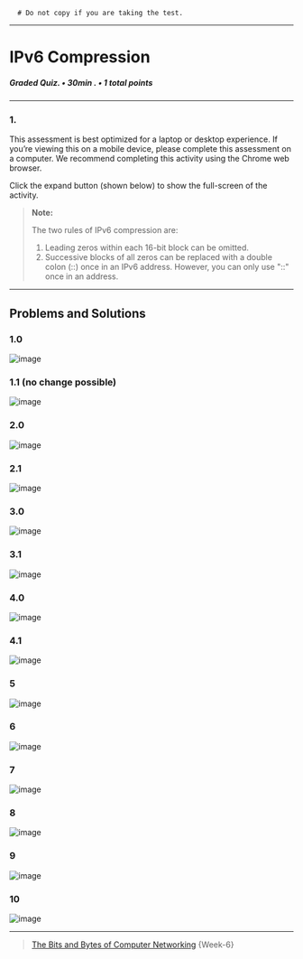 ``` 
  # Do not copy if you are taking the test.
``` 
--- 
 
# IPv6 Compression      
##### Graded Quiz. • 30min . • 1 total points 
----- 

### 1. 
This assessment is best optimized for a laptop or desktop experience. If you’re viewing this on a mobile device, please complete this assessment on a computer. We recommend completing this activity using the Chrome web browser.

Click the expand button (shown below) to show the full-screen of the activity.  

> **Note:**    
> 
> The two rules of IPv6 compression are:
>   1. Leading zeros within each 16-bit block can be omitted.
>   2. Successive blocks of all zeros can be replaced with a double colon (::) once in an IPv6 address. However, you can only use "::" once in an address. 
>   

------------------ 
## Problems and Solutions 


### 1.0 
![image](https://github.com/repans/Google-IT-Support-Professional-Certificate/assets/89868933/c099bdc1-6aa8-4630-9b63-98ca95b7a791)

### 1.1 (no change possible) 
![image](https://github.com/repans/Google-IT-Support-Professional-Certificate/assets/89868933/23636e0e-9bae-4768-8bd2-14ef5046b8f7)

### 2.0 
![image](https://github.com/repans/Google-IT-Support-Professional-Certificate/assets/89868933/61d39a77-9590-43f9-91b8-f637e416ddf0)

### 2.1 
![image](https://github.com/repans/Google-IT-Support-Professional-Certificate/assets/89868933/c134ab1e-e3e8-4a35-b977-2979ed5fffb7)

### 3.0 
![image](https://github.com/repans/Google-IT-Support-Professional-Certificate/assets/89868933/c55c37f0-8a69-4644-b3e2-dd5d924d16f8)

### 3.1 
![image](https://github.com/repans/Google-IT-Support-Professional-Certificate/assets/89868933/6f2f28b7-dd18-417d-8468-6216d87654ef)

### 4.0 
![image](https://github.com/repans/Google-IT-Support-Professional-Certificate/assets/89868933/9c7f282e-911f-4565-ae0b-df5ae281f8da)

### 4.1 
![image](https://github.com/repans/Google-IT-Support-Professional-Certificate/assets/89868933/dfe9090f-946a-4250-9cae-b8b45966cdb1)

### 5 
![image](https://github.com/repans/Google-IT-Support-Professional-Certificate/assets/89868933/3c48b37c-1d76-4094-a252-39ffcb71083c)

### 6 
![image](https://github.com/repans/Google-IT-Support-Professional-Certificate/assets/89868933/c3eee716-e580-43ff-9fa3-831e3623b588)

### 7 
![image](https://github.com/repans/Google-IT-Support-Professional-Certificate/assets/89868933/efbe868e-bc55-49a7-b39c-552fdbe99e66)

### 8 
![image](https://github.com/repans/Google-IT-Support-Professional-Certificate/assets/89868933/a4713e6c-e66d-408c-adef-dc5b8f132001)

### 9  
![image](https://github.com/repans/Google-IT-Support-Professional-Certificate/assets/89868933/652b277e-6c96-4be1-8317-bb8e2a569fa6)

### 10 
![image](https://github.com/repans/Google-IT-Support-Professional-Certificate/assets/89868933/a6653133-9e07-4789-a385-88b540a1420c)




--- 
> [The Bits and Bytes of Computer Networking](https://www.coursera.org/learn/computer-networking/) {Week-6} 
